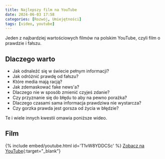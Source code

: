 ```yaml
---
title: Najlepszy film na YouTube
date: 2024-06-03 17:58
categories: [Rozwój, Umiejętności]
tags: [video, youtube]
---
```


Jeden z najbardziej wartościowych filmów na polskim YouTube, czyli film o prawdzie i fałszu.

## Dlaczego warto

* Jak odnaleźć się w świecie pełnym informacji?
* Jak odróżnić prawdę od fałszu?
* Które media mają racją?
* Jak zdemaskować fake news'a?
* Dlaczego nie w sposób zmienić czyjeś zdanie?
* Czy przyznanie się do błędu to aby na pewno porażka?
* Dlaczego czasami sama informacja prawdziwa nie wystarcza?
* Czy gorzka prawda jest gorsza od życia w błędzie?

Te i wiele innych kwestii omawia poniższe wideo.

## Film
{% include embed/youtube.html id='T1vW8YDDCSc' %}
[Zobacz na YouTube](https://www.youtube.com/watch?v=T1vW8YDDCSc){:target="_blank"}
